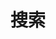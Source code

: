 ---
title: "搜索"
slug: "search"
layout: "search"
outputs:
    - html
    - json
menu:
    main:
        weight: -60
        params: 
            icon: search

---